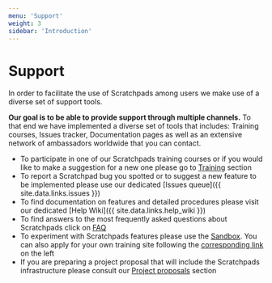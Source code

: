 ```yaml
---
menu: 'Support'
weight: 3
sidebar: 'Introduction'
---
```


# Support

  In order to facilitate the use of Scratchpads among users we make use of a diverse set of support tools.

**Our goal is to be able to provide support through multiple channels.** To that end we have implemented a diverse set of tools that includes: Training courses, Issues tracker, Documentation pages as well as an extensive network of ambassadors worldwide that you can contact.

-    To participate in one of our Scratchpads training courses or if you would like to make a suggestion for a new one please go to [Training](/support/training) section
-    To report a Scratchpad bug you spotted or to suggest a new feature to be implemented please use our dedicated [Issues queue]({{ site.data.links.issues }})
-    To find documentation on features and detailed procedures please visit our dedicated [Help Wiki]({{ site.data.links.help_wiki }})
-    To find answers to the most frequently asked questions about Scratchpads click on [FAQ](/about/faq)
-    To experiment with Scratchpads features please use the [Sandbox](/support/sandbox). You can also apply for your own training site following the [corresponding link](/support/training) on the left
-    If you are preparing a project proposal that will include the Scratchpads infrastructure please consult our [Project proposals](/support/grants) section


